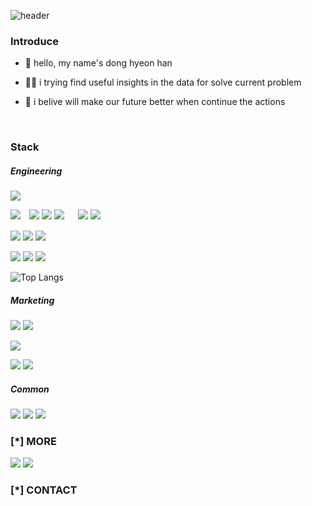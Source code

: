 ![header](https://capsule-render.vercel.app/api?type=Waving&color=01cdff&height=200&text=DH's%20Github-nl-&desc=Data%20Engineering%20|%20Data%20Driven%20Marketing%&fontColor=ffff)


### Introduce
- 👋 hello, my name's dong hyeon han

- 👨‍💻 i trying find useful insights in the data for solve current problem

- 🎯 i belive will make our future better when continue the actions

<br>


### Stack


##### Engineering
<img src="https://img.shields.io/badge/linux-333333?style=flat&logo=Linux&logoColor=FCC624">

<img src="https://img.shields.io/badge/python-333333?style=flat&logo=Python&logoColor=3776AB">　<img src="https://img.shields.io/badge/numpy-333333?style=flat&logo=Numpy&logoColor=013243"> <img src="https://img.shields.io/badge/pandas-333333?style=flat&logo=pandas&logoColor=150458"> <img src="https://img.shields.io/badge/polars-333333?style=flat&logo=polars&logoColor=#CD792C"> 　 <img src="https://img.shields.io/badge/sklearn-333333?style=flat&logo=scikit-learn&logoColor=#F7931E"> <img src="https://img.shields.io/badge/keras-333333?style=flat&logo=keras&logoColor=150458">

<img src="https://img.shields.io/badge/html-333333?style=flat&logo=HTML5&logoColor=E34F26"> <img src="https://img.shields.io/badge/css-333333?style=flat&logo=css3&logoColor=#1572B6"> <img src="https://img.shields.io/badge/js-333333?style=flat&logo=JavaScript&logoColor=F7DF1E">

<img src="https://img.shields.io/badge/git-333333?style=flat&logo=Git&logoColor=F05032"> <img src="https://img.shields.io/badge/vsc-333333?style=flat&logo=VisualStudioCode&logoColor=007ACC"> <img src="https://img.shields.io/badge/jupyter-333333?style=flat&logo=Jupyter&logoColor=F37626">



![Top Langs](https://github-readme-stats.vercel.app/api/top-langs/?username=1dh21996&theme=blue)


##### Marketing
<img src="https://img.shields.io/badge/ppt-333333?style=flat&logo=MicrosoftPowerPoint&logoColor=B7472A"> <img src="https://img.shields.io/badge/excel-333333?style=flat&logo=MicrosoftExcel&logoColor=217346">

<img src="https://img.shields.io/badge/tableau-333333?style=flat&logo=Tableau&logoColor=E97627">

<img src="https://img.shields.io/badge/ps-333333?style=flat&logo=AdobePhotoshop&logoColor=31A8FF"> <img src="https://img.shields.io/badge/ai-333333?style=flat&logo=AdobeIllustrator&logoColor=FF9A00">


##### Common
<img src="https://img.shields.io/badge/notion-333333?style=flat&logo=Notion&logoColor=FFFFFF"> <img src="https://img.shields.io/badge/figma-333333?style=flat&logo=Figma&logoColor=F24E1E"> <img src="https://img.shields.io/badge/obsidian-333333?style=flat&logo=Obsidian&logoColor=7C3AED">


### [*] MORE 
<a href="google.com" target="_blank"><img src="https://img.shields.io/badge/notion-333333?style=flat&logo=Notion&logoColor=FFFFFF"/></a>
<a href="google.com" target="_blank"><img src="https://img.shields.io/badge/blogger-333333?style=flat&logo=blogger&logoColor=FF5722"/></a>



### [*] CONTACT
